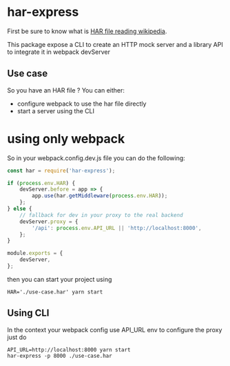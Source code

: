 # har-express

First be sure to know what is [HAR file reading wikipedia](https://en.wikipedia.org/wiki/.har).

This package expose a CLI to create an HTTP mock server and a library API to integrate it in webpack devServer

## Use case

So you have an HAR file ? You can either:

* configure webpack to use the har file directly
* start a server using the CLI

# using only webpack

So in your webpack.config.dev.js file you can do the following:

```javascript
const har = require('har-express');

if (process.env.HAR) {
	devServer.before = app => {
		app.use(har.getMiddleware(process.env.HAR));
	};
} else {
    // fallback for dev in your proxy to the real backend
	devServer.proxy = {
		'/api': process.env.API_URL || 'http://localhost:8000',
	};
}

module.exports = {
	devServer,
};
```

then you can start your project using 

    HAR='./use-case.har' yarn start

## Using CLI

In the context your webpack config use API_URL env to configure the proxy just do

    API_URL=http://localhost:8000 yarn start
    har-express -p 8000 ./use-case.har
